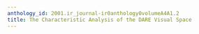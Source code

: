 ```yaml
---
anthology_id: 2001.ir_journal-ir0anthology0volumeA4A1.2
title: The Characteristic Analysis of the DARE Visual Space
---
```


